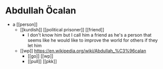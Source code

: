 # Abdullah Öcalan

- a [[person]]
  - [[kurdish]] [[political prisoner]] [[friend]]
    - I don't know him but I call him a friend as he's a person that seems like he would like to improve the world for others if they let him
  - [[wp]] https://en.wikipedia.org/wiki/Abdullah_%C3%96calan
    - [[go]] [[wp]]
    - [[pull]] [[pkk]]

